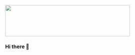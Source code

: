 <a href="http://dmilinux.uqtr.ca/mi334/portfolio/index.html" target="blank"><img align="center" src="https://github.com/Ertholin/Ertholin/blob/main/Bergtocht_van_Peio_Paese_naar_Lago_Covel_(1%2C839_m)_in_het_Nationaal_park_Stelvio_(Itali%C3%AB)._Lago_Covel_(1%2C839_m).jpg" height="100" width="400"/></a>

### Hi there 👋

<!--
**Ertholin/Ertholin** is a ✨ _special_ ✨ repository because its `README.md` (this file) appears on your GitHub profile.

Here are some ideas to get you started:

- 🔭 I’m currently working on ...
- 🌱 I’m currently learning ...
- 👯 I’m looking to collaborate on ...
- 🤔 I’m looking for help with ...
- 💬 Ask me about ...
- 📫 How to reach me: ...
- 😄 Pronouns: ...
- ⚡ Fun fact: ...
-->
